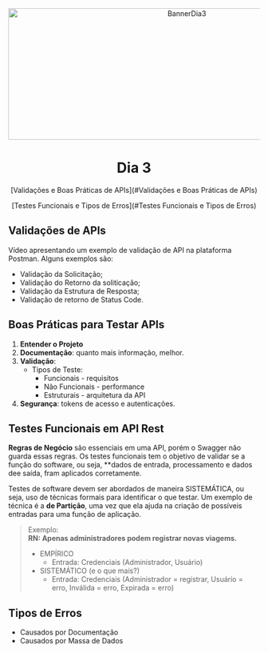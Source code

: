<div align="center">
    <img src="Img/dia3.png" alt="BannerDia3" width="700px" height="263px">
    <h1> Dia 3 </h1>
    <p>[Validações e Boas Práticas de APIs](#Validações e Boas Práticas de APIs)</p>
    <p>[Testes Funcionais e Tipos de Erros](#Testes Funcionais e Tipos de Erros)</p>
</div>

## Validações de APIs
Vídeo apresentando um exemplo de validação de API na plataforma Postman. Alguns exemplos são:
- Validação da Solicitação;
- Validação do Retorno da soliticação;
- Validação da Estrutura de Resposta;
- Validação de retorno de Status Code.

## Boas Práticas para Testar APIs
1. **Entender o Projeto**
2. **Documentação**: quanto mais informação, melhor.
3. **Validação**:
    - Tipos de Teste:
        - Funcionais - requisitos
        - Não Funcionais - performance
        - Estruturais - arquitetura da API
4. **Segurança**: tokens de acesso e autenticações.

## Testes Funcionais em API Rest
**Regras de Negócio** são essenciais em uma API, porém o Swagger não guarda essas regras. Os testes funcionais tem o objetivo de validar se a função do software, ou seja, **dados de entrada, processamento e dados dee saída, fram aplicados corretamente.

Testes de software devem ser abordados de maneira SISTEMÁTICA, ou seja, uso de técnicas formais para identificar o que testar. Um exemplo de técnica é  a **de Partição**, uma vez que ela ajuda na criação de possíveis entradas para uma função de aplicação.

> Exemplo: <BR>
**RN: Apenas administradores podem registrar novas viagems.**
>- EMPÍRICO
>   - Entrada: Credenciais (Administrador, Usuário)
>- SISTEMÁTICO (e o que mais?)
>   - Entrada: Credenciais (Administrador = registrar, Usuário = erro, Inválida = erro, Expirada = erro)
        
## Tipos de Erros
- Causados por Documentação
- Causados por Massa de Dados